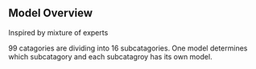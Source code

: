 ## Model Overview
Inspired by mixture of experts

99 catagories are dividing into 16 subcatagories. One model determines which subcatagory and each subcatagroy has its own model.
